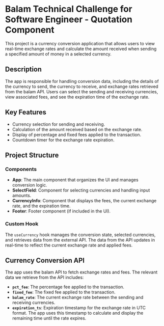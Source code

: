 # Balam Technical Challenge for Software Engineer - Quotation Component

This project is a currency conversion application that allows users to view real-time exchange rates and calculate the amount received when sending a specified amount of money in a selected currency.

## Description

The app is responsible for handling conversion data, including the details of the currency to send, the currency to receive, and exchange rates retrieved from the balam API. Users can select the sending and receiving currencies, view associated fees, and see the expiration time of the exchange rate.

## Key Features

- Currency selection for sending and receiving.
- Calculation of the amount received based on the exchange rate.
- Display of percentage and fixed fees applied to the transaction.
- Countdown timer for the exchange rate expiration.

## Project Structure

### Components

- **App**: The main component that organizes the UI and manages conversion logic.
- **SelectField**: Component for selecting currencies and handling input amounts.
- **CurrencyInfo**: Component that displays the fees, the current exchange rate, and the expiration time.
- **Footer**: Footer component (if included in the UI).

### Custom Hook

The `useCurrency` hook manages the conversion state, selected currencies, and retrieves data from the external API. The data from the API updates in real-time to reflect the current exchange rate and applied fees.

## Currency Conversion API

The app uses the balam API to fetch exchange rates and fees. The relevant data we retrieve from the API includes:

- **`pct_fee`**: The percentage fee applied to the transaction.
- **`fixed_fee`**: The fixed fee applied to the transaction.
- **`balam_rate`**: The current exchange rate between the sending and receiving currencies.
- **`expiration_ts`**: Expiration timestamp for the exchange rate in UTC format. The app uses this timestamp to calculate and display the remaining time until the rate expires.